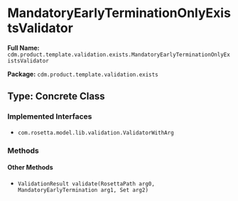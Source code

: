 # MandatoryEarlyTerminationOnlyExistsValidator

**Full Name:** `cdm.product.template.validation.exists.MandatoryEarlyTerminationOnlyExistsValidator`

**Package:** `cdm.product.template.validation.exists`

## Type: Concrete Class

### Implemented Interfaces

- `com.rosetta.model.lib.validation.ValidatorWithArg`

### Methods

#### Other Methods

- `ValidationResult validate(RosettaPath arg0, MandatoryEarlyTermination arg1, Set arg2)`

